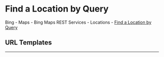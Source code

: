 Find a Location by Query
==========================
Bing - Maps - Bing Maps REST Services - Locations - [Find a Location by Query][Find a Location by Query]

## URL Templates





---
[Reference]: 참고
[Location and Area Types]: https://msdn.microsoft.com/en-us/library/ff701726.aspx "Location and Area Types"
[Find a Location by Address]: https://msdn.microsoft.com/en-us/library/ff701714.aspx "Reference Page: Find a Location by Address"
[Find a Location by Point]: https://msdn.microsoft.com/en-us/library/ff701710.aspx "Reference Page: Find a Location by Point"
[Find a Location by Query]: https://msdn.microsoft.com/en-us/library/ff701711.aspx "Reference Page: Find a Location by Query"
[Location Data]: https://msdn.microsoft.com/en-us/library/ff701725.aspx "Reference Page: Location Data"